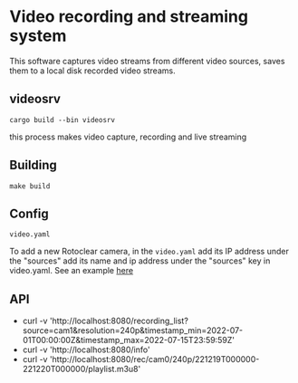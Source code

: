 # Video recording and streaming system
This software captures video streams from different video sources, saves them to a local disk recorded video streams.

## videosrv
`cargo build --bin videosrv`

this process makes video capture, recording and live streaming

## Building
`make build`

## Config
`video.yaml` 

To add a new Rotoclear camera, in the `video.yaml` add its IP address under the "sources" add its name and ip address under the "sources" key in video.yaml. See an example [here](./video.yaml)


## API
* curl -v 'http://localhost:8080/recording_list?source=cam1&resolution=240p&timestamp_min=2022-07-01T00:00:00Z&timestamp_max=2022-07-15T23:59:59Z'
* curl -v 'http://localhost:8080/info'
* curl -v 'http://localhost:8080/rec/cam0/240p/221219T000000-221220T000000/playlist.m3u8'
